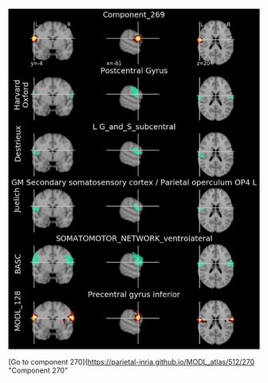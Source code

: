 


![269](preliminary/269.jpg "Component 269")

[Go to component 270](https://parietal-inria.github.io/MODL_atlas/512/270 "Component 270"